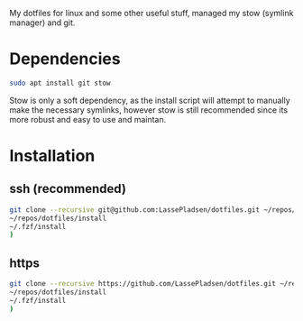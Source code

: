 My dotfiles for linux and some other useful stuff, managed my stow (symlink manager) and git.

# Dependencies
```bash
sudo apt install git stow
```
Stow is only a soft dependency, as the install script will attempt to manually make the necessary symlinks, however stow is still recommended since its more robust and easy to use and maintan. 

# Installation
## ssh (recommended)
```bash
git clone --recursive git@github.com:LassePladsen/dotfiles.git ~/repos/dotfiles && (
~/repos/dotfiles/install 
~/.fzf/install
)
```
## https
```bash
git clone --recursive https://github.com/LassePladsen/dotfiles.git ~/repos/dotfiles && (
~/repos/dotfiles/install
~/.fzf/install
)
```
